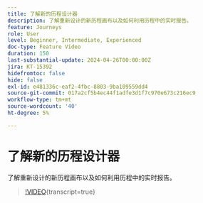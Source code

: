 ```yaml
---
title: 了解新的历程设计器
description: 了解重新设计的新历程画布以及如何利用历程中的实时报告。
feature: Journeys
role: User
level: Beginner, Intermediate, Experienced
doc-type: Feature Video
duration: 150
last-substantial-update: 2024-04-26T00:00:00Z
jira: KT-15392
hidefromtoc: false
hide: false
exl-id: e481336c-eaf2-4fbc-8803-9ba109559dd4
source-git-commit: 017a2cf5b4ec44f1adfe3d1f7c970e673c216ec9
workflow-type: tm+mt
source-wordcount: '40'
ht-degree: 5%

---
```


# 了解新的历程设计器

了解重新设计的新历程画布以及如何利用历程中的实时报告。

>[!VIDEO](https://video.tv.adobe.com/v/3428767/?learn=on){transcript=true}

